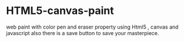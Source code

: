  # HTML5-canvas-paint 
 web paint with color pen and eraser property using Html5 , canvas and javascript
also there is a save button to save your masterpiece.
